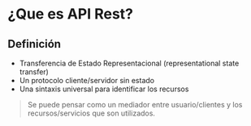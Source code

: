 # ¿Que es API Rest?


## Definición

- Transferencia de Estado Representacional (representational state transfer)
- Un protocolo cliente/servidor sin estado
- Una sintaxis universal para identificar los recursos

> Se puede pensar como un mediador entre usuario/clientes y los recursos/servicios que son utilizados.
